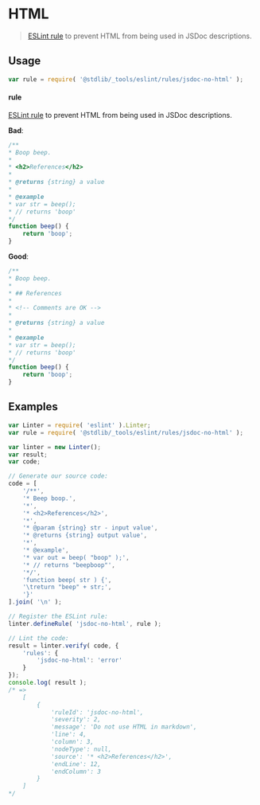 # HTML

> [ESLint rule][eslint-rules] to prevent HTML from being used in JSDoc descriptions.

<section class="intro">

</section>

<!-- /.intro -->

<section class="usage">

## Usage

```javascript
var rule = require( '@stdlib/_tools/eslint/rules/jsdoc-no-html' );
```

#### rule

[ESLint rule][eslint-rules] to prevent HTML from being used in JSDoc descriptions.

**Bad**:

<!-- eslint-disable stdlib/jsdoc-no-html, stdlib/jsdoc-markdown-remark -->

```javascript
/**
* Boop beep.
*
* <h2>References</h2>
*
* @returns {string} a value
*
* @example
* var str = beep();
* // returns 'boop'
*/
function beep() {
    return 'boop';
}
```

**Good**:

```javascript
/**
* Boop beep.
*
* ## References
*
* <!-- Comments are OK -->
*
* @returns {string} a value
*
* @example
* var str = beep();
* // returns 'boop'
*/
function beep() {
    return 'boop';
}
```

</section>

<!-- /.usage -->

<section class="examples">

## Examples

<!-- eslint no-undef: "error" -->

```javascript
var Linter = require( 'eslint' ).Linter;
var rule = require( '@stdlib/_tools/eslint/rules/jsdoc-no-html' );

var linter = new Linter();
var result;
var code;

// Generate our source code:
code = [
    '/**',
    '* Beep boop.',
    '*',
    '* <h2>References</h2>',
    '*',
    '* @param {string} str - input value',
    '* @returns {string} output value',
    '*',
    '* @example',
    '* var out = beep( "boop" );',
    '* // returns "beepboop"',
    '*/',
    'function beep( str ) {',
    '\treturn "beep" + str;',
    '}'
].join( '\n' );

// Register the ESLint rule:
linter.defineRule( 'jsdoc-no-html', rule );

// Lint the code:
result = linter.verify( code, {
    'rules': {
        'jsdoc-no-html': 'error'
    }
});
console.log( result );
/* =>
    [
        {
            'ruleId': 'jsdoc-no-html',
            'severity': 2,
            'message': 'Do not use HTML in markdown',
            'line': 4,
            'column': 3,
            'nodeType': null,
            'source': '* <h2>References</h2>',
            'endLine': 12,
            'endColumn': 3
        }
    ]
*/
```

</section>

<!-- /.examples -->

<section class="links">

[eslint-rules]: https://eslint.org/docs/developer-guide/working-with-rules

</section>

<!-- /.links -->
